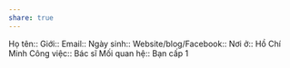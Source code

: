 ```yaml
---
share: true
---
```

Họ tên:: 
Giới:: 
Email:: 
Ngày sinh:: 
Website/blog/Facebook:: 
Nơi ở:: Hồ Chí Minh
Công việc:: Bác sĩ
Mối quan hệ:: Bạn cấp 1
